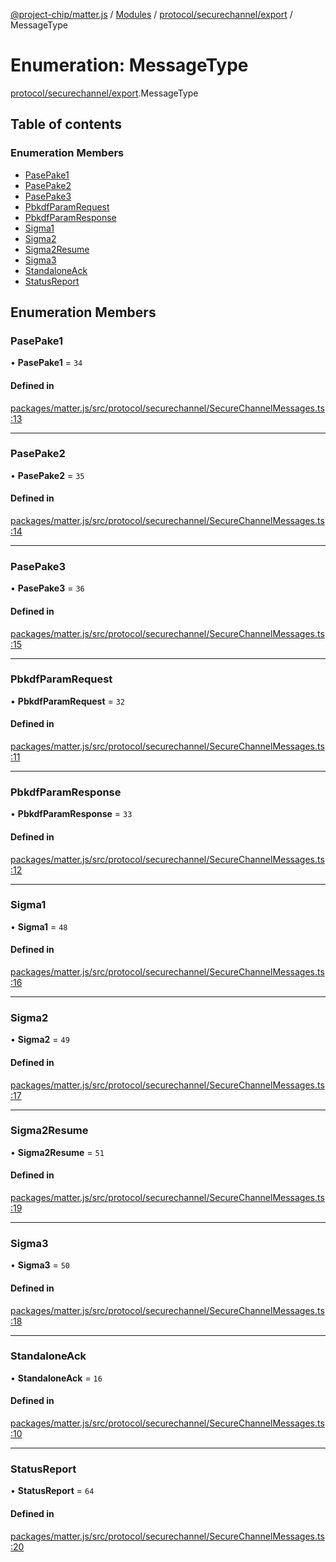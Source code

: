 [@project-chip/matter.js](../README.md) / [Modules](../modules.md) / [protocol/securechannel/export](../modules/protocol_securechannel_export.md) / MessageType

# Enumeration: MessageType

[protocol/securechannel/export](../modules/protocol_securechannel_export.md).MessageType

## Table of contents

### Enumeration Members

- [PasePake1](protocol_securechannel_export.MessageType.md#pasepake1)
- [PasePake2](protocol_securechannel_export.MessageType.md#pasepake2)
- [PasePake3](protocol_securechannel_export.MessageType.md#pasepake3)
- [PbkdfParamRequest](protocol_securechannel_export.MessageType.md#pbkdfparamrequest)
- [PbkdfParamResponse](protocol_securechannel_export.MessageType.md#pbkdfparamresponse)
- [Sigma1](protocol_securechannel_export.MessageType.md#sigma1)
- [Sigma2](protocol_securechannel_export.MessageType.md#sigma2)
- [Sigma2Resume](protocol_securechannel_export.MessageType.md#sigma2resume)
- [Sigma3](protocol_securechannel_export.MessageType.md#sigma3)
- [StandaloneAck](protocol_securechannel_export.MessageType.md#standaloneack)
- [StatusReport](protocol_securechannel_export.MessageType.md#statusreport)

## Enumeration Members

### PasePake1

• **PasePake1** = ``34``

#### Defined in

[packages/matter.js/src/protocol/securechannel/SecureChannelMessages.ts:13](https://github.com/project-chip/matter.js/blob/be83914/packages/matter.js/src/protocol/securechannel/SecureChannelMessages.ts#L13)

___

### PasePake2

• **PasePake2** = ``35``

#### Defined in

[packages/matter.js/src/protocol/securechannel/SecureChannelMessages.ts:14](https://github.com/project-chip/matter.js/blob/be83914/packages/matter.js/src/protocol/securechannel/SecureChannelMessages.ts#L14)

___

### PasePake3

• **PasePake3** = ``36``

#### Defined in

[packages/matter.js/src/protocol/securechannel/SecureChannelMessages.ts:15](https://github.com/project-chip/matter.js/blob/be83914/packages/matter.js/src/protocol/securechannel/SecureChannelMessages.ts#L15)

___

### PbkdfParamRequest

• **PbkdfParamRequest** = ``32``

#### Defined in

[packages/matter.js/src/protocol/securechannel/SecureChannelMessages.ts:11](https://github.com/project-chip/matter.js/blob/be83914/packages/matter.js/src/protocol/securechannel/SecureChannelMessages.ts#L11)

___

### PbkdfParamResponse

• **PbkdfParamResponse** = ``33``

#### Defined in

[packages/matter.js/src/protocol/securechannel/SecureChannelMessages.ts:12](https://github.com/project-chip/matter.js/blob/be83914/packages/matter.js/src/protocol/securechannel/SecureChannelMessages.ts#L12)

___

### Sigma1

• **Sigma1** = ``48``

#### Defined in

[packages/matter.js/src/protocol/securechannel/SecureChannelMessages.ts:16](https://github.com/project-chip/matter.js/blob/be83914/packages/matter.js/src/protocol/securechannel/SecureChannelMessages.ts#L16)

___

### Sigma2

• **Sigma2** = ``49``

#### Defined in

[packages/matter.js/src/protocol/securechannel/SecureChannelMessages.ts:17](https://github.com/project-chip/matter.js/blob/be83914/packages/matter.js/src/protocol/securechannel/SecureChannelMessages.ts#L17)

___

### Sigma2Resume

• **Sigma2Resume** = ``51``

#### Defined in

[packages/matter.js/src/protocol/securechannel/SecureChannelMessages.ts:19](https://github.com/project-chip/matter.js/blob/be83914/packages/matter.js/src/protocol/securechannel/SecureChannelMessages.ts#L19)

___

### Sigma3

• **Sigma3** = ``50``

#### Defined in

[packages/matter.js/src/protocol/securechannel/SecureChannelMessages.ts:18](https://github.com/project-chip/matter.js/blob/be83914/packages/matter.js/src/protocol/securechannel/SecureChannelMessages.ts#L18)

___

### StandaloneAck

• **StandaloneAck** = ``16``

#### Defined in

[packages/matter.js/src/protocol/securechannel/SecureChannelMessages.ts:10](https://github.com/project-chip/matter.js/blob/be83914/packages/matter.js/src/protocol/securechannel/SecureChannelMessages.ts#L10)

___

### StatusReport

• **StatusReport** = ``64``

#### Defined in

[packages/matter.js/src/protocol/securechannel/SecureChannelMessages.ts:20](https://github.com/project-chip/matter.js/blob/be83914/packages/matter.js/src/protocol/securechannel/SecureChannelMessages.ts#L20)
